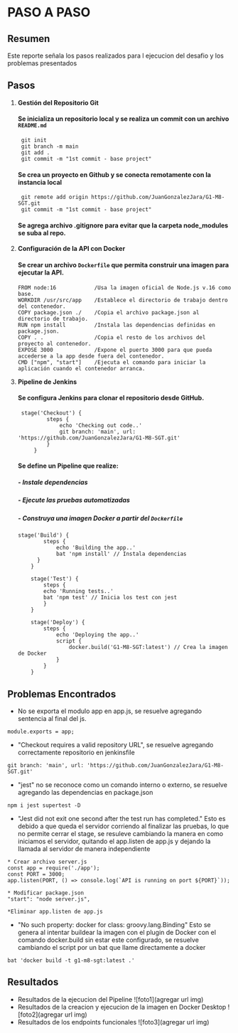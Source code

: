 # PASO A PASO

## Resumen

Este reporte señala los pasos realizados para l ejecucion del desafio y los problemas presentados

## Pasos

1. **Gestión del Repositorio Git**  
     
   #### Se inicializa un repositorio local y se realiza un commit con un archivo `README.md`
   ```
    git init
    git branch -m main
    git add .
    git commit -m "1st commit - base project"
   ```
   #### Se crea un proyecto en Github y se conecta remotamente con la instancia local
   ```
    git remote add origin https://github.com/JuanGonzalezJara/G1-M8-SGT.git
    git commit -m "1st commit - base project"
   ```
   #### Se agrega archivo .gitignore para evitar que la carpeta node_modules se suba al repo.

   

2. **Configuración de la API con Docker**  
     
   #### Se crear un archivo `Dockerfile` que permita construir una imagen para ejecutar la API.
    ```
    FROM node:16            /Usa la imagen oficial de Node.js v.16 como base.
    WORKDIR /usr/src/app    /Establece el directorio de trabajo dentro del contenedor.
    COPY package.json ./    /Copia el archivo package.json al directorio de trabajo.
    RUN npm install         /Instala las dependencias definidas en package.json.
    COPY . .                /Copia el resto de los archivos del proyecto al contenedor.
    EXPOSE 3000             /Expone el puerto 3000 para que pueda accederse a la app desde fuera del contenedor.
    CMD ["npm", "start"]    /Ejecuta el comando para iniciar la aplicación cuando el contenedor arranca.
    ```
   

3. **Pipeline de Jenkins**  
     
   #### Se configura Jenkins para clonar el repositorio desde GitHub.
   ```
    stage('Checkout') {
            steps {
                echo 'Checking out code..'
                git branch: 'main', url: 'https://github.com/JuanGonzalezJara/G1-M8-SGT.git'
            }
        }
   ```
   #### Se define un Pipeline que realize:
    ##### - Instale dependencias
    ##### - Ejecute las pruebas automatizadas
    ##### - Construya una imagen Docker a partir del `Dockerfile`
    ```
    stage('Build') {
            steps {
                echo 'Building the app..'
                bat 'npm install' // Instala dependencias
          }
        }

        stage('Test') {
            steps {
            echo 'Running tests..'
            bat 'npm test' // Inicia los test con jest
            }
        }

        stage('Deploy') {
            steps {
                echo 'Deploying the app..'
                script {
                    docker.build('G1-M8-SGT:latest') // Crea la imagen de Docker
                }
            }
        }
   ```

## Problemas Encontrados

- No se exporta el modulo app en app.js, se resuelve agregando sentencia al final del js.
```
module.exports = app;
```
- "Checkout requires a valid repository URL", se resuelve agregando correctamente repositorio en jenkinsfile
```
git branch: 'main', url: 'https://github.com/JuanGonzalezJara/G1-M8-SGT.git'
```
- "jest" no se reconoce como un comando interno o externo, se resuelve agregando las dependencias en package.json
```
npm i jest supertest -D
```
- "Jest did not exit one second after the test run has completed." Esto es debido a que queda el servidor corriendo al finalizar las pruebas, lo que no permite cerrar el stage, se resuleve cambiando la manera en como iniciamos el servidor, quitando el app.listen de app.js y dejando la llamada al servidor de manera independiente
```
* Crear archivo server.js
const app = require('./app');
const PORT = 3000;
app.listen(PORT, () => console.log(`API is running on port ${PORT}`));

* Modificar package.json
"start": "node server.js",

*Eliminar app.listen de app.js
```
- "No such property: docker for class: groovy.lang.Binding" Esto se genera al intentar buildear la imagen con el plugin de Docker con el comando docker.build sin estar este configurado, se resuelve cambiando el script por un bat que llame directamente a docker
```
bat 'docker build -t g1-m8-sgt:latest .'
```

## Resultados

- Resultados de la ejecucion del Pipeline
![foto1](agregar url img)
- Resultados de la creacion y ejecucion de la imagen en Docker Desktop
![foto2](agregar url img)
- Resultados de los endpoints funcionales
![foto3](agregar url img)

